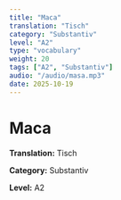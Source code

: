 ```yaml
---
title: "Маса"
translation: "Tisch"
category: "Substantiv"
level: "A2"
type: "vocabulary"
weight: 20
tags: ["A2", "Substantiv"]
audio: "/audio/masa.mp3"
date: 2025-10-19
---
```


# Маса

**Translation:** Tisch

**Category:** Substantiv

**Level:** A2

